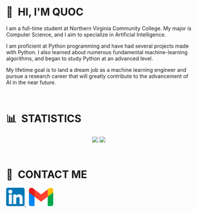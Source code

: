 # 👋 &nbsp;HI, I'M QUOC
I am a full-time student at Northern Virginia Community College. My major is Computer Science, and I aim to specialize in Artificial Intelligence.

I am proficient at Python programming and have had several projects made with Python. I also learned about numerous fundamental machine-learning algorithms, and began to study Python at an advanced level.

My lifetime goal is to land a dream job as a machine learning engineer and pursue a research career that will greatly contribute to the advancement of AI in the near future.

 &nbsp;

# 📊 &nbsp;STATISTICS
<div align="center">
<a>
  <img align="center" height="150em" src="https://github-readme-stats.vercel.app/api?username=AnhQuoc533&theme=algolia&show_icons=true&custom_title=MY%20GITHUB%20STATISTICS" />
</a>
<a>
  <img align="center" height="150em" src="https://github-readme-stats.vercel.app/api/top-langs/?username=AnhQuoc533&theme=algolia&layout=compact&card_width=230" />
</a>
</div>

&nbsp;

# 🤙 &nbsp;CONTACT ME
<a href="https://www.linkedin.com/in/anh-quoc">
  <img height="50" src="https://raw.githubusercontent.com/AnhQuoc533/AnhQuoc533/main/assets/linkedin.png" />
</a>
&nbsp;
<a href="mailto:lhoanganhquoc@gmail.com">
  <img height="50" src="https://raw.githubusercontent.com/AnhQuoc533/AnhQuoc533/main/assets/gmail.png" />
</a>
